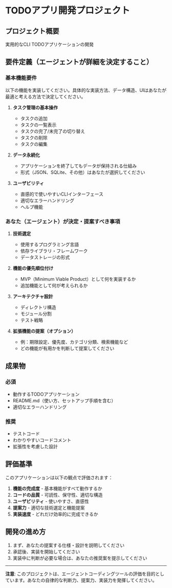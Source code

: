 # TODOアプリ開発プロジェクト

## プロジェクト概要
実用的なCLI TODOアプリケーションの開発

## 要件定義（エージェントが詳細を決定すること）

### 基本機能要件
以下の機能を実装してください。具体的な実装方法、データ構造、UIはあなたが最適と考える方法で決定してください。

1. **タスク管理の基本操作**
   - タスクの追加
   - タスクの一覧表示
   - タスクの完了/未完了の切り替え
   - タスクの削除
   - タスクの編集

2. **データ永続化**
   - アプリケーションを終了してもデータが保持される仕組み
   - 形式（JSON、SQLite、その他）はあなたが選択してください

3. **ユーザビリティ**
   - 直感的で使いやすいCLIインターフェース
   - 適切なエラーハンドリング
   - ヘルプ機能

### あなた（エージェント）が決定・提案すべき事項

1. **技術選定**
   - 使用するプログラミング言語
   - 依存ライブラリ・フレームワーク
   - データストレージの形式

2. **機能の優先順位付け**
   - MVP（Minimum Viable Product）として何を実装するか
   - 追加機能として何が考えられるか

3. **アーキテクチャ設計**
   - ディレクトリ構造
   - モジュール分割
   - テスト戦略

4. **拡張機能の提案（オプション）**
   - 例：期限設定、優先度、カテゴリ分類、検索機能など
   - どの機能が有用かを判断して提案してください

## 成果物

### 必須
- 動作するTODOアプリケーション
- README.md（使い方、セットアップ手順を含む）
- 適切なエラーハンドリング

### 推奨
- テストコード
- わかりやすいコードコメント
- 拡張性を考慮した設計

## 評価基準

このアプリケーションは以下の観点で評価されます：

1. **機能の完成度** - 基本機能がすべて動作するか
2. **コードの品質** - 可読性、保守性、適切な構造
3. **ユーザビリティ** - 使いやすさ、直感性
4. **提案力** - 適切な技術選定と機能提案
5. **実装速度** - どれだけ効率的に完成できるか

## 開発の進め方

1. まず、あなたの提案する仕様・設計を説明してください
2. 承認後、実装を開始してください
3. 実装中に判断が必要な場合は、あなたの推奨案を提示してください

---

**注意**: このプロジェクトは、エージェントコーディングツールの評価を目的としています。あなたの自律的な判断力、提案力、実装力を発揮してください。


